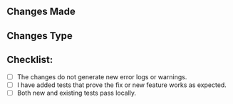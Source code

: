 ## Changes Made

<!-- Please include a description of what was modified in this PR. Also include any relevant motivation or context. -->

<!-- If the PR includes API changes, mention the affected endpoints. -->

<!-- If this PR resolves an issue, you can uncomment the line below and replace (issue) with its number. -->
<!-- Resolves #(issue) -->

## Changes Type

<!-- Uncomment the line below that corresponds to the changes type made in the PR. -->

<!-- - [x] Bug fix -->
<!-- - [x] New feature -->
<!-- - [x] _**Breaking change**_ (the change causes a compatibility break in the API) -->
<!-- - [x] Documentation update -->

## Checklist:

- [ ] The changes do not generate new error logs or warnings.
- [ ] I have added tests that prove the fix or new feature works as expected.
- [ ] Both new and existing tests pass locally.
